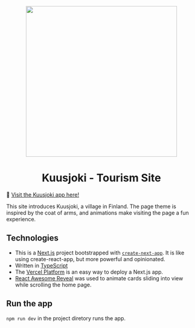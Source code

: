 <p align="center">
  <img height="400" src="https://user-images.githubusercontent.com/63544185/135289874-c5b54bcc-2d3c-4385-a552-8e212111b823.png" />
</p>

<h1 align="center">Kuusjoki - Tourism Site</h1>

🔗 [Visit the Kuusjoki app here!](https://visitkuusjoki.vercel.app/)

This site introduces Kuusjoki, a village in Finland. The page theme is inspired by the coat of arms, and animations make visiting the page a fun experience.


<h2>Technologies</h2>

* This is a [Next.js](https://nextjs.org/) project bootstrapped with [`create-next-app`](https://github.com/vercel/next.js/tree/canary/packages/create-next-app). It is like using create-react-app, but more powerful and opinionated. 
* Written in [TypeScript](https://www.typescriptlang.org/)
* The [Vercel Platform](https://vercel.com/new?utm_medium=default-template&filter=next.js&utm_source=create-next-app&utm_campaign=create-next-app-readme) is an easy way to deploy a Next.js app. 
* [React Awesome Reveal](https://www.npmjs.com/package/react-awesome-reveal)  was used to animate cards sliding into view while scrolling the home page.

<h2>Run the app</h2>

`npm run dev` in the project diretory runs the app.


